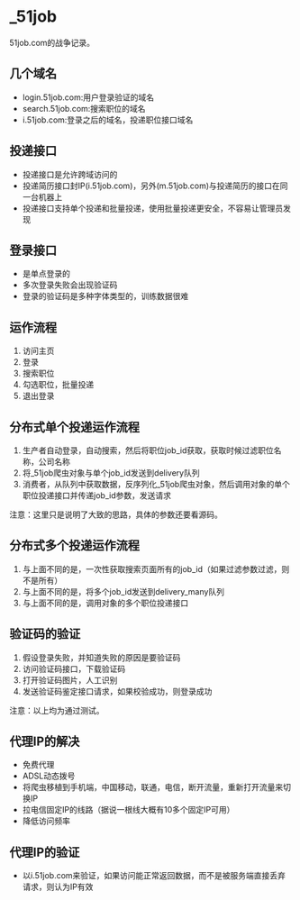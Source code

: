# _51job
51job.com的战争记录。

## 几个域名
* login.51job.com:用户登录验证的域名
* search.51job.com:搜索职位的域名
* i.51job.com:登录之后的域名，投递职位接口域名

## 投递接口
* 投递接口是允许跨域访问的
* 投递简历接口封IP(i.51job.com)，另外(m.51job.com)与投递简历的接口在同一台机器上
* 投递接口支持单个投递和批量投递，使用批量投递更安全，不容易让管理员发现

## 登录接口
* 是单点登录的
* 多次登录失败会出现验证码
* 登录的验证码是多种字体类型的，训练数据很难

## 运作流程
1. 访问主页
2. 登录
3. 搜索职位
4. 勾选职位，批量投递
5. 退出登录

## 分布式单个投递运作流程
1. 生产者自动登录，自动搜索，然后将职位job_id获取，获取时候过滤职位名称，公司名称
2. 将_51job爬虫对象与单个job_id发送到delivery队列
3. 消费者，从队列中获取数据，反序列化_51job爬虫对象，然后调用对象的单个职位投递接口并传递job_id参数，发送请求

注意：这里只是说明了大致的思路，具体的参数还要看源码。

## 分布式多个投递运作流程
1. 与上面不同的是，一次性获取搜索页面所有的job_id（如果过滤参数过滤，则不是所有）
2. 与上面不同的是，将多个job_id发送到delivery_many队列
3. 与上面不同的是，调用对象的多个职位投递接口

## 验证码的验证
1. 假设登录失败，并知道失败的原因是要验证码
2. 访问验证码接口，下载验证码
3. 打开验证码图片，人工识别
4. 发送验证码鉴定接口请求，如果校验成功，则登录成功

注意：以上均为通过测试。

## 代理IP的解决
* 免费代理
* ADSL动态拨号
* 将爬虫移植到手机端，中国移动，联通，电信，断开流量，重新打开流量来切换IP
* 拉电信固定IP的线路（据说一根线大概有10多个固定IP可用）
* 降低访问频率

## 代理IP的验证
* 以i.51job.com来验证，如果访问能正常返回数据，而不是被服务端直接丢弃请求，则认为IP有效
